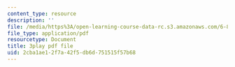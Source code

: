 ```yaml
---
content_type: resource
description: ''
file: /media/https%3A/open-learning-course-data-rc.s3.amazonaws.com/6-832-underactuated-robotics-spring-2009/2cba1ae12f7a42f5db6d751515f57b68_QI09XKVW_8E.pdf
file_type: application/pdf
resourcetype: Document
title: 3play pdf file
uid: 2cba1ae1-2f7a-42f5-db6d-751515f57b68
---
```

